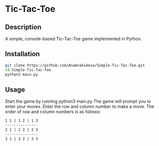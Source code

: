 # Tic-Tac-Toe

## Description
A simple, console-based Tic-Tac-Toe game implemented in Python.

## Installation
```bash
git clone https://github.com/AnaAvakimova/Simple-Tic-Tac-Toe.git
cd Simple-Tic-Tac-Toe
python3 main.py
```

## Usage
Start the game by running python3 main.py
The game will prompt you to enter your moves. 
Enter the row and column number to make a move.
The order of row and column numbers is as follows:
```bash
1 1 | 1 2 | 1 3 
---------------
2 1 | 2 2 | 2 3
---------------
3 1 | 3 2 | 3 3
```